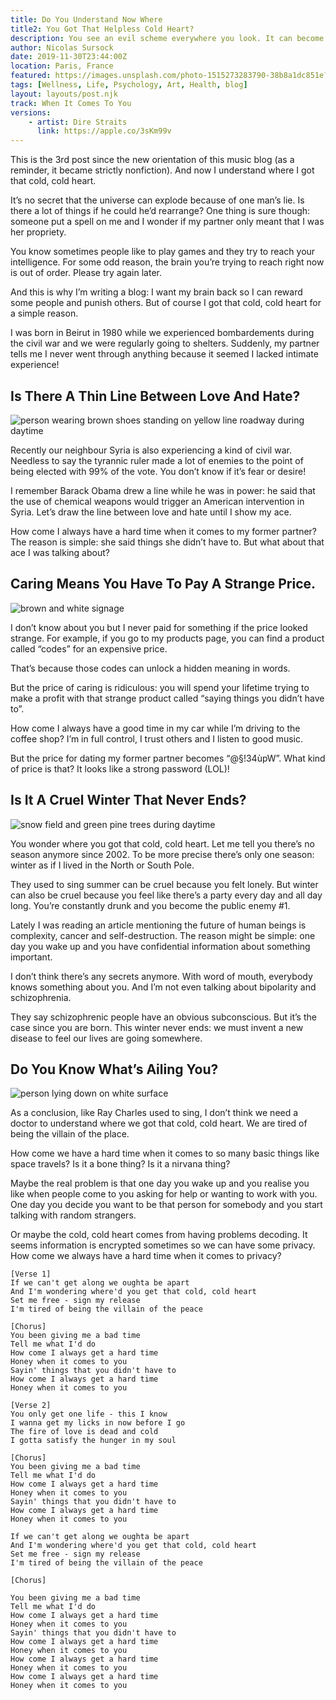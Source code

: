 ```yaml
---
title: Do You Understand Now Where 
title2: You Got That Helpless Cold Heart?
description: You see an evil scheme everywhere you look. It can become exhausting in the long run. Must be the winter of your life.
author: Nicolas Sursock
date: 2019-11-30T23:44:00Z
location: Paris, France
featured: https://images.unsplash.com/photo-1515273283790-38b8a1dc851e?ixlib=rb-4.0.3&ixid=MnwxMjA3fDB8MHxwaG90by1wYWdlfHx8fGVufDB8fHx8&auto=format&fit=crop
tags: [Wellness, Life, Psychology, Art, Health, blog]
layout: layouts/post.njk
track: When It Comes To You
versions:
    - artist: Dire Straits
      link: https://apple.co/3sKm99v
---
```


This is the 3rd post since the new orientation of this music blog (as a reminder, it became strictly nonfiction). And now I understand where I got that cold, cold heart.

It’s no secret that the universe can explode because of one man’s lie. Is there a lot of things if he could he’d rearrange? One thing is sure though: someone put a spell on me and I wonder if my partner only meant that I was her propriety.

You know sometimes people like to play games and they try to reach your intelligence. For some odd reason, the brain you’re trying to reach right now is out of order. Please try again later.

And this is why I’m writing a blog: I want my brain back so I can reward some people and punish others. But of course I got that cold, cold heart for a simple reason.

I was born in Beirut in 1980 while we experienced bombardements during the civil war and we were regularly going to shelters. Suddenly, my partner tells me I never went through anything because it seemed I lacked intimate experience!

## Is There A Thin Line Between Love And Hate?

<aside class="md:-mr-56 md:float-right w-full md:w-2/3 md:px-8">
  <img x-intersect.once.ratio-0="$el.src = $el.dataset.src" class="rounded-lg" alt="person wearing brown shoes standing on yellow line roadway during daytime" data-src="https://images.unsplash.com/photo-1513021032795-a0af6e8e87ef?ixlib=rb-4.0.3&ixid=MnwxMjA3fDB8MHxwaG90by1wYWdlfHx8fGVufDB8fHx8&auto=format&fit=crop&q=80&w=800&h=600">
</aside>

Recently our neighbour Syria is also experiencing a kind of civil war. Needless to say the tyrannic ruler made a lot of enemies to the point of being elected with 99% of the vote. You don’t know if it’s fear or desire!

I remember Barack Obama drew a line while he was in power: he said that the use of chemical weapons would trigger an American intervention in Syria. Let’s draw the line between love and hate until I show my ace.

How come I always have a hard time when it comes to my former partner? The reason is simple: she said things she didn’t have to. But what about that ace I was talking about?

## Caring Means You Have To Pay A Strange Price.

<aside class="md:-ml-56 md:float-left w-full md:w-2/3 md:px-8">
  <img x-intersect.once.ratio-0="$el.src = $el.dataset.src" class="rounded-lg" alt="brown and white signage" data-src="https://images.unsplash.com/photo-1562141989-2a3169ef2f4f?ixlib=rb-4.0.3&ixid=MnwxMjA3fDB8MHxwaG90by1wYWdlfHx8fGVufDB8fHx8&auto=format&fit=crop&q=80&w=800&h=600">
</aside>

I don’t know about you but I never paid for something if the price looked strange. For example, if you go to my products page, you can find a product called “codes” for an expensive price.

That’s because those codes can unlock a hidden meaning in words.

But the price of caring is ridiculous: you will spend your lifetime trying to make a profit with that strange product called “saying things you didn’t have to”.

How come I always have a good time in my car while I’m driving to the coffee shop? I’m in full control, I trust others and I listen to good music.

But the price for dating my former partner becomes “@§!34ùpW”. What kind of price is that? It looks like a strong password (LOL)!

## Is It A Cruel Winter That Never Ends?

<aside class="md:-mr-56 md:float-right w-full md:w-2/3 md:px-8">
  <img x-intersect.once.ratio-0="$el.src = $el.dataset.src" class="rounded-lg" alt="snow field and green pine trees during daytime" data-src="https://images.unsplash.com/photo-1491002052546-bf38f186af56?ixlib=rb-4.0.3&ixid=MnwxMjA3fDB8MHxwaG90by1wYWdlfHx8fGVufDB8fHx8&auto=format&fit=crop&q=80&w=800&h=600">
</aside>

You wonder where you got that cold, cold heart. Let me tell you there’s no season anymore since 2002. To be more precise there’s only one season: winter as if I lived in the North or South Pole.

They used to sing summer can be cruel because you felt lonely. But winter can also be cruel because you feel like there’s a party every day and all day long. You’re constantly drunk and you become the public enemy #1.

Lately I was reading an article mentioning the future of human beings is complexity, cancer and self-destruction. The reason might be simple: one day you wake up and you have confidential information about something important.

I don’t think there’s any secrets anymore. With word of mouth, everybody knows something about you. And I’m not even talking about bipolarity and schizophrenia.

They say schizophrenic people have an obvious subconscious. But it’s the case since you are born. This winter never ends: we must invent a new disease to feel our lives are going somewhere.

## Do You Know What’s Ailing You?

<aside class="md:-ml-56 md:float-left w-full md:w-2/3 md:px-8">
  <img x-intersect.once.ratio-0="$el.src = $el.dataset.src" class="rounded-lg" alt="person lying down on white surface" data-src="https://images.unsplash.com/photo-1529507926971-06fcbcc8cf2f?ixlib=rb-4.0.3&ixid=MnwxMjA3fDB8MHxwaG90by1wYWdlfHx8fGVufDB8fHx8&auto=format&fit=crop&q=80&w=800&h=600">
</aside>

As a conclusion, like Ray Charles used to sing, I don’t think we need a doctor to understand where we got that cold, cold heart. We are tired of being the villain of the place.

How come we have a hard time when it comes to so many basic things like space travels? Is it a bone thing? Is it a nirvana thing?

Maybe the real problem is that one day you wake up and you realise you like when people come to you asking for help or wanting to work with you. One day you decide you want to be that person for somebody and you start talking with random strangers.

Or maybe the cold, cold heart comes from having problems decoding. It seems information is encrypted sometimes so we can have some privacy. How come we always have a hard time when it comes to privacy?

```
[Verse 1]
If we can't get along we oughta be apart
And I'm wondering where'd you get that cold, cold heart
Set me free - sign my release
I'm tired of being the villain of the peace

[Chorus]
You been giving me a bad time
Tell me what I'd do
How come I always get a hard time
Honey when it comes to you
Sayin' things that you didn't have to
How come I always get a hard time
Honey when it comes to you

[Verse 2]
You only get one life - this I know
I wanna get my licks in now before I go
The fire of love is dead and cold
I gotta satisfy the hunger in my soul

[Chorus]
You been giving me a bad time
Tell me what I'd do
How come I always get a hard time
Honey when it comes to you
Sayin' things that you didn't have to
How come I always get a hard time
Honey when it comes to you

If we can't get along we oughta be apart
And I'm wondering where'd you get that cold, cold heart
Set me free - sign my release
I'm tired of being the villain of the peace

[Chorus]

You been giving me a bad time
Tell me what I'd do
How come I always get a hard time
Honey when it comes to you
Sayin' things that you didn't have to
How come I always get a hard time
Honey when it comes to you
How come I always get a hard time
Honey when it comes to you
How come I always get a hard time
Honey when it comes to you
```
